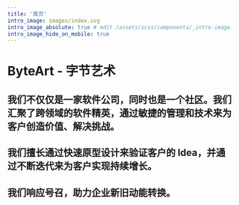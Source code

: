 ```yaml
---
title: '首页'
intro_image: images/index.svg
intro_image_absolute: true # edit /assets/scss/components/_intro-image.scss for full control
intro_image_hide_on_mobile: true
---
```


# ByteArt - 字节艺术

## 我们不仅仅是一家软件公司，同时也是一个社区。我们汇聚了跨领域的软件精英，通过敏捷的管理和技术来为客户创造价值、解决挑战。

## 我们擅长通过快速原型设计来验证客户的 Idea，并通过不断迭代来为客户实现持续增长。

## 我们响应号召，助力企业新旧动能转换。
